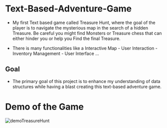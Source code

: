 # Text-Based-Adventure-Game

- My first Text based game called Treasure Hunt, where the goal of the player is to navigate the mysterious map in the search of a hidden Treasure. Be careful you might find Monsters or Treasure chess that can either hinder you or help you Find the final Treasure.

- There is many functionalities like a Interactive Map - User Interaction - Inventory Management - User Interface ...
  
## Goal

- The primary goal of this project is to enhance my understanding of data structures while having a blast creating this text-based adventure game.

# Demo of the Game

![demoTreasureHunt](https://github.com/HamzaOuajhain/Text-Based-Adventure-Game/assets/121122945/293b7710-01cb-44d1-beaf-f1e0ae3d6dfc)
